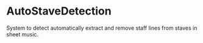 # AutoStaveDetection
System to detect automatically extract and remove staff lines from staves in sheet music.

